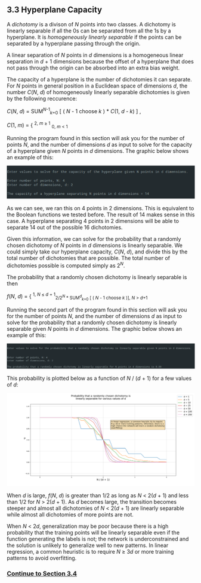 ## 3.3 Hyperplane Capacity

A <i>dichotomy</i> is a divison of <i>N</i> points into two classes. A dichotomy is linearly separable if all the 0s can be separated from all the 1s by a hyperplane. It is <i>homogeneously linearly separable</i> if the points can be separated by a hyperplane passing through the origin.

A linear separation of <i>N</i> points in <i>d</i> dimensions is a homogeneous linear separation in <i>d</i> + 1 dimensions because the offset of a hyperplane that does not pass through the origin can be absorbed into an extra bias weight.

The capacity of a hyperplane is the number of dichotomies it can separate. For <i>N</i> points in general position in a Euclidean space of dimensions <i>d</i>, the number <i>C</i>(<i>N</i>, <i>d</i>) of homogeneously linearly separable dichotomies is given by the following reccurence:

<i>C</i>(<i>N</i>, <i>d</i>) = SUM<sup><i>N</i>-1</sup><sub><i>k</i>=0</sub> \[ ( <i>N</i> - 1 choose <i>k</i> ) * <i>C</i>(1, <i>d</i> - <i>k</i>) \] ,

<i>C</i>(1, <i>m</i>) = { <sup>2, <i>m</i> ≥ 1</sup> <sub>0, <i>m</i> < 1
                                                                         
Running the program found in this section will ask you for the number of points <i>N</i>, and the number of dimensions <i>d</i> as input to solve for the capacity of a hyperplane given <i>N</i> points in <i>d</i> dimensions. The graphic below shows an example of this:


![Graphs](https://github.com/jlehett/Neural-Smithing/blob/master/3.%20Single-Layer%20Networks/3.3%20Hyperplane%20Capacity/images/1.png)


As we can see, we ran this on 4 points in 2 dimensions. This is equivalent to the Boolean functions we tested before. The result of 14 makes sense in this case. A hyperplane separating 4 points in 2 dimensions will be able to separate 14 out of the possible 16 dichotomies.

Given this information, we can solve for the probability that a randomly chosen dichotomy of <i>N</i> points in <i>d</i> dimensions is linearly separable. We could simply take our hyperplane capacity, <i>C</i>(<i>N</i>, <i>d</i>), and divide this by the total number of dichotomies that are possible. The total number of dichotomies possible is computed simply as 2<sup><i>N</i></sup>.

The probability that a randomly chosen dichotomy is linearly separable is then

<i>f</i>(<i>N</i>, <i>d</i>) = { <sup>1,   <i>N</i> ≤ <i>d</i> + 1</sup><sub>2/2<sup><i>N</i></sup> * SUM<sup><i>d</i></sup><sub><i>k</i>=0</sub> \[ ( <i>N</i> - 1 choose <i>k</i> )],   <i>N</i> > <i>d</i>+1</sub>

Running the second part of the program found in this section will ask you for the number of points <i>N</i>, and the number of dimensions <i>d</i> as input to solve for the probability that a randomly chosen dichotomy is linearly separable given <i>N</i> points in <i>d</i> dimensions. The graphic below shows an example of this:


![Graphs](https://github.com/jlehett/Neural-Smithing/blob/master/3.%20Single-Layer%20Networks/3.3%20Hyperplane%20Capacity/images/2.png)


This probability is plotted below as a function of <i>N</i> / (<i>d</i> + 1) for a few values of <i>d</i>:


![Graphs](https://github.com/jlehett/Neural-Smithing/blob/master/3.%20Single-Layer%20Networks/3.3%20Hyperplane%20Capacity/images/3.png)


When <i>d</i> is large, <i>f</i>(<i>N</i>, <i>d</i>) is greater than 1/2 as long as <i>N</i> < 2(<i>d</i> + 1) and less than 1/2 for <i>N</i> > 2(<i>d</i> + 1). As <i>d</i> becomes large, the transition becomes steeper and almost all dichotomies of <i>N</i> < 2(<i>d</i> + 1) are linearly separable while almost all dichotomies of more points are not.

When <i>N</i> < 2<i>d</i>, generalization may be poor because there is a high probability that the training points will be linearly separable even if the function generating the labels is not; the network is underconstrained and the solution is unlikely to generalize well to new patterns. In linear regression, a common heuristic is to require <i>N</i> ≥ 3<i>d</i> or more training patterns to avoid overfitting.


### [Continue to Section 3.4](https://github.com/jlehett/Neural-Smithing/tree/master/3.%20Single-Layer%20Networks/3.4%20Learning%20Rules%20for%20Single-Layer%20Networks)
